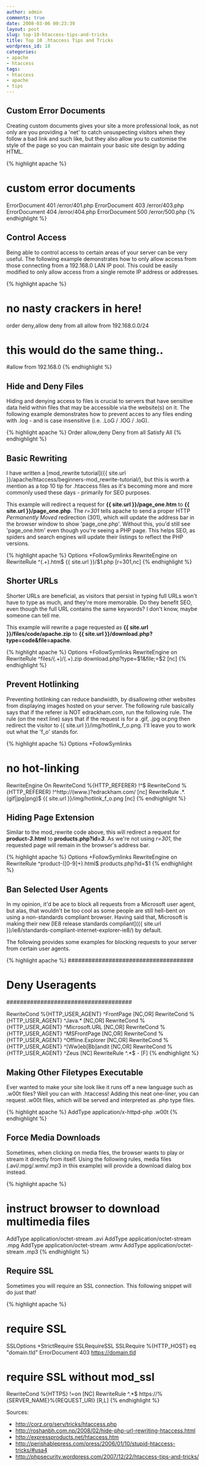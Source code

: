 ```yaml
---
author: admin
comments: true
date: 2008-03-06 00:23:39
layout: post
slug: top-10-htaccess-tips-and-tricks
title: Top 10 .htaccess Tips and Tricks
wordpress_id: 18
categories:
- apache
- htaccess
tags:
- htaccess
- apache
- tips
---
```


## Custom Error Documents

Creating custom documents gives your site a more professional look, as not only are you providing a 'net' to catch unsuspecting visitors when they follow a bad link and such like, but they also allow you to customise the style of the page so you can maintain your basic site design by adding HTML.

{% highlight apache %}
# custom error documents
ErrorDocument 401 /error/401.php
ErrorDocument 403 /error/403.php
ErrorDocument 404 /error/404.php
ErrorDocument 500 /error/500.php
{% endhighlight %}

## Control Access

Being able to control access to certain areas of your server can be very useful. The following example demonstrates how to only allow access from those connecting from a 192.168.0 LAN IP pool. This could be easily modified to only allow access from a single remote IP address or addresses.

{% highlight apache %}
# no nasty crackers in here!
order deny,allow
deny from all
allow from 192.168.0.0/24
# this would do the same thing..
#allow from 192.168.0
{% endhighlight %}

## Hide and Deny Files

Hiding and denying access to files is crucial to servers that have sensitive data held within files that may be accessible via the website(s) on it. The following example demonstrates how to prevent acces to any files ending with .log - and is case insensitive (i.e. .LoG / .lOG / .loG).

{% highlight apache %}
Order allow,deny
Deny from all
Satisfy All
{% endhighlight %}

## Basic Rewriting

I have written a [mod_rewrite tutorial]({{ site.url }}/apache/htaccess/beginners-mod_rewrite-tutorial/), but this is worth a mention as a top 10 tip for .htaccess files as it's becoming more and more commonly used these days - primarily for SEO purposes.

This example will redirect a request for **{{ site.url }}/page_one.htm** to **{{ site.url }}/page_one.php**. The _r=301_ tells apache to send a proper HTTP _Permanently Moved_ redirection (301), which will update the address bar in the browser window to show 'page_one.php'. Without this, you'd still see 'page_one.htm' even though you're seeing a PHP page. This helps SEO, as spiders and search engines will update their listings to reflect the PHP versions.

{% highlight apache %}
Options +FollowSymlinks
RewriteEngine on
RewriteRule ^(.+)\.htm$ {{ site.url }}/$1.php [r=301,nc]
{% endhighlight %}

## Shorter URLs

Shorter URLs are beneficial, as visitors that persist in typing full URLs won't have to type as much, and they're more memorable. Do they benefit SEO, even though the full URL contains the same keywords? I don't know, maybe someone can tell me.

This example will rewrite a page requested as **{{ site.url }}/files/code/apache.zip** to **{{ site.url }}/download.php?type=code&file=apache**.

{% highlight apache %}
Options +FollowSymlinks
RewriteEngine on
RewriteRule ^files/(.+)/(.+).zip download.php?type=$1&file;=$2 [nc]
{% endhighlight %}

## Prevent Hotlinking

Preventing hotlinking can reduce bandwidth, by disallowing other websites from displaying images hosted on your server. The following rule basically says that if the referer is NOT edrackham.com, run the following rule. The rule (on the next line) says that if the request is for a .gif, .jpg or.png then redirect the visitor to {{ site.url }}/img/hotlink_f_o.png. I'll leave you to work out what the 'f_o' stands for.

{% highlight apache %}
Options +FollowSymlinks
# no hot-linking
RewriteEngine On
RewriteCond %{HTTP_REFERER} !^$
RewriteCond %{HTTP_REFERER} !^http://(www\.)?edrackham\.com/ [nc]
RewriteRule .*\.(gif|jpg|png)$ {{ site.url }}/img/hotlink_f_o.png [nc]
{% endhighlight %}

## Hiding Page Extension

Similar to the mod_rewrite code above, this will redirect a request for **product-_3_.html** to **products.php?id=_3_**. As we're not using _r=301_, the requested page will remain in the browser's address bar.

{% highlight apache %}
Options +FollowSymlinks
RewriteEngine on
RewriteRule ^product-([0-9]+)\.html$ products.php?id=$1
{% endhighlight %}

## Ban Selected User Agents

In my opinion, it'd be ace to block all requests from a Microsoft user agent, but alas, that wouldn't be too cool as some people are still hell-bent on using a non-standards compliant browser. Having said that, Microsoft is making their new [IE8 release standards compliant]({{ site.url }}/ie8/standards-compliant-internet-explorer-ie8/) by default.

The following provides some examples for blocking requests to your server from certain user agents.

{% highlight apache %}
#####################################
# Deny Useragents
#####################################

RewriteCond %{HTTP_USER_AGENT} ^FrontPage [NC,OR]
RewriteCond %{HTTP_USER_AGENT} ^Java.* [NC,OR]
RewriteCond %{HTTP_USER_AGENT} ^Microsoft.URL [NC,OR]
RewriteCond %{HTTP_USER_AGENT} ^MSFrontPage [NC,OR]
RewriteCond %{HTTP_USER_AGENT} ^Offline.Explorer [NC,OR]
RewriteCond %{HTTP_USER_AGENT} ^[Ww]eb[Bb]andit [NC,OR]
RewriteCond %{HTTP_USER_AGENT} ^Zeus [NC]
RewriteRule ^.*$ - [F]
{% endhighlight %}

## Making Other Filetypes Executable

Ever wanted to make your site look like it runs off a new language such as .w00t files? Well you can with .htaccess! Adding this neat one-liner, you can request .w00t files, which will be served and interpreted as .php type files.

{% highlight apache %}
AddType application/x-httpd-php .w00t
{% endhighlight %}

## Force Media Downloads

Sometimes, when clicking on media files, the browser wants to play or stream it directly from itself. Using the following rules, media files (.avi/.mpg/.wmv/.mp3 in this example) will provide a download dialog box instead.

{% highlight apache %}
# instruct browser to download multimedia files
AddType application/octet-stream .avi
AddType application/octet-stream .mpg
AddType application/octet-stream .wmv
AddType application/octet-stream .mp3
{% endhighlight %}

## Require SSL

Sometimes you will require an SSL connection. This following snippet will do just that!

{% highlight apache %}
# require SSL
SSLOptions +StrictRequire
SSLRequireSSL
SSLRequire %{HTTP_HOST} eq "domain.tld"
ErrorDocument 403 https://domain.tld

# require SSL without mod_ssl
RewriteCond %{HTTPS} !=on [NC]
RewriteRule ^.*$ https://%{SERVER_NAME}%{REQUEST_URI} [R,L]
{% endhighlight %}

Sources:
- http://corz.org/serv/tricks/htaccess.php
- http://roshanbh.com.np/2008/02/hide-php-url-rewriting-htaccess.html
- http://expressproducts.net/htaccess.htm
- http://perishablepress.com/press/2006/01/10/stupid-htaccess-tricks/#usa4
- http://phpsecurity.wordpress.com/2007/12/22/htaccess-tips-and-tricks/
